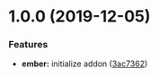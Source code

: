 # 1.0.0 (2019-12-05)


### Features

* **ember:** initialize addon ([3ac7362](https://github.com/BBVAEngineering/cross-transition-end/commit/3ac736245706d752d421bd23ce7856457cb0f4e2))

